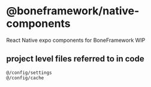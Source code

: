 # @boneframework/native-components
React Native expo components for BoneFramework WIP
## project level files referred to in code
```
@/config/settings
@/config/cache
```


